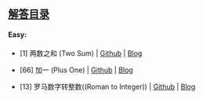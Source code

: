 ## [解答目录](https://blog.lailailee.com/2019/09/20/2019-09-20-%E7%AE%97%E6%B3%95-LeetCode%E5%88%B7%E9%A2%98%E8%AE%B0%E5%BD%95/)

#### Easy:

- [1] 两数之和 (Two Sum) | [Github](https://github.com/lailailee/leetcodeByJs-shuashuashua/blob/master/problems/%5B1%5D%20%E4%B8%A4%E6%95%B0%E4%B9%8B%E5%92%8C.md) | [Blog](https://blog.lailailee.com/2019/09/20/2019-09-20-%E7%AE%97%E6%B3%95-[1]%20%E4%B8%A4%E6%95%B0%E4%B9%8B%E5%92%8C/)

- [66] 加一 (Plus One) | [Github](https://github.com/lailailee/LeetcodeByJs-shuashuashua/blob/master/problems/%5B66%5D%20%E5%8A%A0%E4%B8%80.md) | [Blog](https://blog.lailailee.com/2019/09/21/2019-09-21-%E7%AE%97%E6%B3%95-[66]%20%E5%8A%A0%E4%B8%80/)

- [13] 罗马数字转整数((Roman to Integer)) | [Github](https://github.com/lailailee/LeetcodeByJs-shuashuashua/blob/master/problems/%5B13%5D%20%E7%BD%97%E9%A9%AC%E6%95%B0%E5%AD%97%E8%BD%AC%E6%95%B4%E6%95%B0.md) | [Blog](https://blog.lailailee.com/2019/09/22/2019-09-22-%E7%AE%97%E6%B3%95-[13]%20%E7%BD%97%E9%A9%AC%E6%95%B0%E5%AD%97%E8%BD%AC%E6%95%B4%E6%95%B0/)
